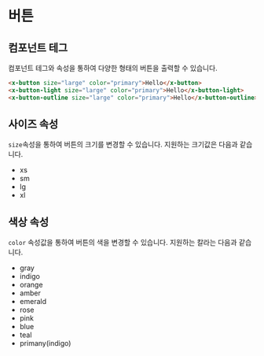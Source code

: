 # 버튼

## 컴포넌트 테그
컴포넌트 테그와 속성을 통하여 다양한 형태의 버튼을 출력할 수 있습니다.

```html
<x-button size="large" color="primary">Hello</x-button>
<x-button-light size="large" color="primary">Hello</x-button-light>
<x-button-outline size="large" color="primary">Hello</x-button-outline>
```

## 사이즈 속성
`size`속성을 통하여 버튼의 크기를 변경할 수 있습니다. 지원하는 크기값은 다음과 같습니다.

* xs
* sm
* lg
* xl

## 색상 속성
`color` 속성값을 통하여 버튼의 색을 변경할 수 있습니다. 지원하는 칼라는 다음과 같습니다.

* gray
* indigo
* orange
* amber
* emerald
* rose
* pink
* blue
* teal
* primany(indigo)

